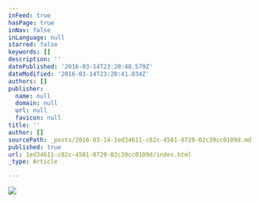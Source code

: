 ```yaml
---
inFeed: true
hasPage: true
inNav: false
inLanguage: null
starred: false
keywords: []
description: ''
datePublished: '2016-03-14T23:20:48.579Z'
dateModified: '2016-03-14T23:20:41.034Z'
authors: []
publisher:
  name: null
  domain: null
  url: null
  favicon: null
title: ''
author: []
sourcePath: _posts/2016-03-14-1ed34611-c82c-4501-8729-02c39cc0109d.md
published: true
url: 1ed34611-c82c-4501-8729-02c39cc0109d/index.html
_type: Article

---
```

![](https://the-grid-user-content.s3-us-west-2.amazonaws.com/0d4853cc-f889-4ecf-ac52-167ea18cea14.jpg)